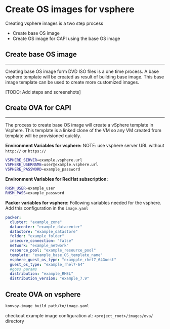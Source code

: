# Create OS images for vsphere

Creating vsphere images is a two step process
- Create base OS image
- Create OS image for CAPI using the base OS image

## Create base OS image
----
Creating base OS image form DVD ISO files is a one time process. A base vsphere template will be created as result of building base image.
This base image template can be used to create more customized images.

[TODO: Add steps and screenshots]

## Create OVA for CAPI
----
The process to create base OS image will create a vSphere template in Vsphere. This template is a linked clone of the VM so any VM created from template will be provisioned quickly.

**Environment Variables for vsphere:**
NOTE: use vsphere server URL without `http://` or `https://`
```bash
VSPHERE_SERVER=example.vsphere.url
VSPHERE_USERNAME=user@example.vsphere.url
VSPHERE_PASSWORD=example_password
```
**Environment Variables for RedHat subscription:**
```bash
RHSM_USER=example_user
RHSM_PASS=example_password
```
**Packer variables for vsphere:**
Following variables needed for the vsphere. Add this configuration in the `image.yaml`
```yaml
packer:
  cluster: "example_zone"
  datacenter: "example_datacenter"
  datastore: "example_datastore"
  folder: "example_folder"
  insecure_connection: "false"
  network: "example_network"
  resource_pool: "example_resource_pool"
  template: "example_base_OS_template_name"
  vsphere_guest_os_type: "exampple_rhel7_64Guest"
  guest_os_type: "example_rhel7-64"
  #goss params
  distribution: "example_RHEL"
  distribution_version: "example_7.9"
```

## Create OVA on vsphere
```bash
konvoy-image build path/to/image.yaml
```
checkout example image configuration at: `<project_root>/images/ova/` directory